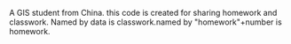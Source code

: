 A GIS student from China.
this code is created for sharing homework and classwork.
Named by data is classwork.named by "homework"+number is homework. 
